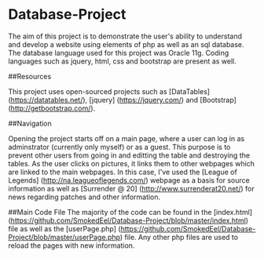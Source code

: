 # Database-Project


The aim of this project is to demonstrate the user's ability to understand and develop a website using elements of php as well as an sql database.
The database language used for this project was Oracle 11g. Coding languages such as jquery, html, css and bootstrap are present as well.    


##Resources

This project uses open-sourced projects such as [DataTables] (https://datatables.net/), [jquery] (https://jquery.com/) and [Bootstrap] (http://getbootstrap.com/).


##Navigation

Opening the project starts off on a main page, where a user can log in as adminstrator (currently only myself) or as a guest.  This purpose is to prevent other users from going in and editting the table and destroying the tables.  As the user clicks on pictures, it links them to other webpages which are linked to the main webpages.  In this case, I've used the [League of Legends] (http://na.leagueoflegends.com/) webpage as a basis for source information as well as [Surrender @ 20] (http://www.surrenderat20.net/) for news regarding patches and other information.  

##Main Code File
The majority of the code can be found in the [index.html] (https://github.com/SmokedEel/Database-Project/blob/master/index.html) file as well as the [userPage.php] (https://github.com/SmokedEel/Database-Project/blob/master/userPage.php) file.  Any other php files are used to reload the pages with new information.  

